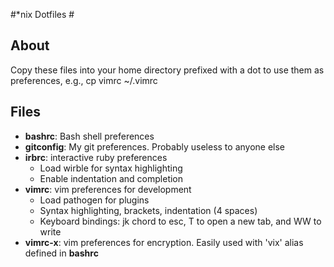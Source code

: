 #\*nix Dotfiles #
## About ##

Copy these files into your home directory prefixed
with a dot to use them as preferences, e.g.,
    cp vimrc ~/.vimrc

## Files ##

* __bashrc__: Bash shell preferences
* __gitconfig__: My git preferences. Probably useless to anyone else
* __irbrc__: interactive ruby preferences
  * Load wirble for syntax highlighting
  * Enable indentation and completion
* __vimrc__: vim preferences for development
  * Load pathogen for plugins
  * Syntax highlighting, brackets, indentation (4 spaces)
  * Keyboard bindings: jk chord to esc, T to open a new tab, and WW to write
* __vimrc-x__: vim preferences for encryption. Easily used with 'vix' alias
    defined in __bashrc__

